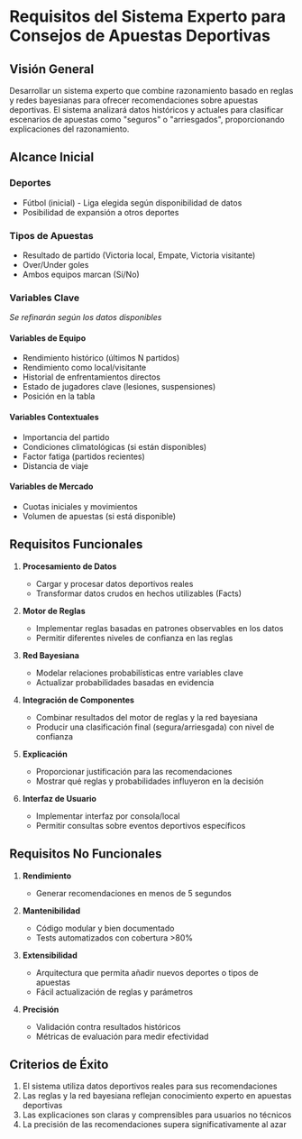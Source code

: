 # Requisitos del Sistema Experto para Consejos de Apuestas Deportivas

## Visión General

Desarrollar un sistema experto que combine razonamiento basado en reglas y redes bayesianas para ofrecer recomendaciones sobre apuestas deportivas. El sistema analizará datos históricos y actuales para clasificar escenarios de apuestas como "seguros" o "arriesgados", proporcionando explicaciones del razonamiento.

## Alcance Inicial

### Deportes
- Fútbol (inicial) - Liga elegida según disponibilidad de datos
- Posibilidad de expansión a otros deportes

### Tipos de Apuestas
- Resultado de partido (Victoria local, Empate, Victoria visitante)
- Over/Under goles
- Ambos equipos marcan (Sí/No)

### Variables Clave
*Se refinarán según los datos disponibles*

#### Variables de Equipo
- Rendimiento histórico (últimos N partidos)
- Rendimiento como local/visitante
- Historial de enfrentamientos directos
- Estado de jugadores clave (lesiones, suspensiones)
- Posición en la tabla

#### Variables Contextuales
- Importancia del partido
- Condiciones climatológicas (si están disponibles)
- Factor fatiga (partidos recientes)
- Distancia de viaje

#### Variables de Mercado
- Cuotas iniciales y movimientos
- Volumen de apuestas (si está disponible)

## Requisitos Funcionales

1. **Procesamiento de Datos**
   - Cargar y procesar datos deportivos reales
   - Transformar datos crudos en hechos utilizables (Facts)

2. **Motor de Reglas**
   - Implementar reglas basadas en patrones observables en los datos
   - Permitir diferentes niveles de confianza en las reglas

3. **Red Bayesiana**
   - Modelar relaciones probabilísticas entre variables clave
   - Actualizar probabilidades basadas en evidencia

4. **Integración de Componentes**
   - Combinar resultados del motor de reglas y la red bayesiana
   - Producir una clasificación final (segura/arriesgada) con nivel de confianza

5. **Explicación**
   - Proporcionar justificación para las recomendaciones
   - Mostrar qué reglas y probabilidades influyeron en la decisión

6. **Interfaz de Usuario**
   - Implementar interfaz por consola/local
   - Permitir consultas sobre eventos deportivos específicos

## Requisitos No Funcionales

1. **Rendimiento**
   - Generar recomendaciones en menos de 5 segundos

2. **Mantenibilidad**
   - Código modular y bien documentado
   - Tests automatizados con cobertura >80%

3. **Extensibilidad**
   - Arquitectura que permita añadir nuevos deportes o tipos de apuestas
   - Fácil actualización de reglas y parámetros

4. **Precisión**
   - Validación contra resultados históricos
   - Métricas de evaluación para medir efectividad

## Criterios de Éxito

1. El sistema utiliza datos deportivos reales para sus recomendaciones
2. Las reglas y la red bayesiana reflejan conocimiento experto en apuestas deportivas
3. Las explicaciones son claras y comprensibles para usuarios no técnicos
4. La precisión de las recomendaciones supera significativamente al azar